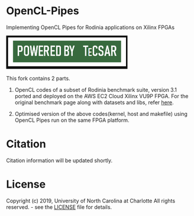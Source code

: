 # OpenCL-Pipes
Implementing OpenCL Pipes for Rodinia applications on Xilinx FPGAs

![Tecsar](/tecsar_logo.png)

This fork contains 2 parts.

1. OpenCL codes of a subset of Rodinia benchmark suite, version 3.1 ported and deployed on the AWS EC2 Cloud Xilinx VU9P FPGA. For the original benchmark page along with datasets and libs, refer [here](http://lava.cs.virginia.edu/Rodinia/download_links.htm).

2. Optimised version of the above codes(kernel, host and makefile) using OpenCL Pipes run on the same FPGA platform.

# Citation
Citation information will be updated shortly.

# License
Copyright (c) 2019, University of North Carolina at Charlotte All rights reserved. - see the [LICENSE](https://github.com/TeCSAR-UNCC/OpenCL-Pipes/blob/master/LICENSE.md/LICENSE.md) file for details.


